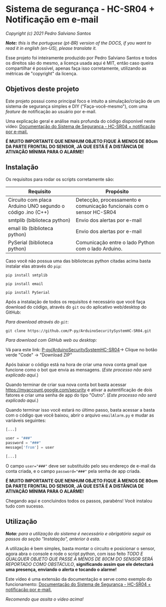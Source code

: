 # Sistema de segurança - HC-SR04 + Notificação em e-mail

*Copyright (c) 2021 Pedro Salviano Santos*

*__Note:__ this is the portuguese (pt-BR) version of the DOCS, if you want to read it in english (en-US), please translate it.*

Esse projeto foi inteiramente produzido por Pedro Salviano Santos e todos os direitos são do mesmo, a licença usada aqui é MIT, então caso queira compartilhar é possível, apenas faça isso corretamente, utilizando as métricas de "copyright" da licença.


## Objetivos deste projeto
Este projeto possui como principal foco e intuito a simulação/criação de um sistema de segurança simples e DIY ("Faça-você-mesmo"), com uma *feature* de notificação ao usuário por e-mail.

Uma explicação geral e análise mais profunda do código disponível neste vídeo: [Documentação do Sistema de Segurança - HC-SR04 + notificação por e-mail.](https://youtu.be/MY-hK56yuso)

__É MUITO IMPORTANTE QUE NENHUM OBJETO FIQUE À MENOS DE 80cm DA PARTE FRONTAL DO SENSOR, JÁ QUE ESTÁ É A DISTÂNCIA DE ATIVAÇÃO MÍNIMA PARA O ALARME!__

## Instalação

Os requisitos para rodar os scripts corretamente são:

| Requisito | Propósito |
|--|--|
| Circuito com placa Arduino UNO segundo o código .ino (C++) | Detecção, processamento e comunicação funcionais com o sensor HC-SR04 |
| smtplib (biblioteca python) | Envio dos alertas por e-mail |
| email lib (biblioteca python) | Envio dos alertas por e-mail |
| PySerial (biblioteca python) | Comunicação entre o lado Python com o lado Arduino. |

Caso você não possua uma das bibliotecas python citadas acima basta instalar elas através do `pip`:

```shell
pip install smtplib

pip install email

pip install PySerial
``` 

Após a instalação de todos os requisitos é necessário que você faça download do código, através do `git` ou do aplicativo web/desktop do GitHub:

*Para download através do `git`*:
```shell
git clone https://github.com/P-py/ArduinoSecuritySystemHC-SR04.git
```

*Para download com GitHub web ou desktop:*

Vá para este link: [P-py/ArduinoSecuritySystemHC-SR04](https://github.com/P-py/ArduinoSecuritySystemHC-SR04)-> Clique no botão verde "Code" -> "Download ZIP"

Após baixar o código está na hora de criar uma nova conta gmail que funcione como o bot que envia as mensagens. (*Este processo não será explicado aqui.*)

Quando terminar de criar sua nova conta bot basta acessar https://myaccount.google.com/security e ativar a autentificação de dois fatores e criar uma senha de app do tipo "Outro". (*Este processo não será explicado aqui.*)

Quando terminar isso você estará no último passo, basta acessar a basta com o código que você baixou, abrir o arquivo `emailAlarm.py` e mudar as variáveis seguintes:

```python
[...]

user = "###"
password = "###"
message['from'] = user

[...]
```

O campo `user="###"` deve ser substituído pelo seu endereço de e-mail da conta criada, e o campo `password="###"` pela senha de app criada.

__É MUITO IMPORTANTE QUE NENHUM OBJETO FIQUE À MENOS DE 80cm DA PARTE FRONTAL DO SENSOR, JÁ QUE ESTÁ É A DISTÂNCIA DE ATIVAÇÃO MÍNIMA PARA O ALARME!__

Chegando aqui e concluindos todos os passos, parabéns! Você instalou tudo com sucesso.

## Utilização

*__Nota:__ para a utilização do sistema é necessário e obrigatório seguir os passos da seção "Instalação", anterior à esta.*

A utilização é bem simples, basta montar o circuito e posicionar o sensor, agora abra o console e rode o script python, com isso feito *TODO E QUALQUER OBJETO QUE PASSE À MENOS DE 80CM DO SENSOR SERÁ REPORTADO COMO OBSTÁCULO*, __significando assim que ele detectará uma presença, enviando o alerta e tocando o alarme!__

Este vídeo é uma extensão da documentação e serve como exemplo do funcionamento: [Documentação do Sistema de Segurança - HC-SR04 + notificação por e-mail.](https://youtu.be/MY-hK56yuso)

*Recomendo que assita o vídeo acima!*
